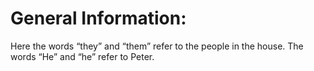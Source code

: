 # General Information:

Here the words “they” and “them” refer to the people in the house. The words “He” and “he” refer to Peter.